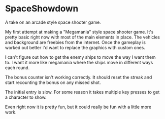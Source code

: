 # SpaceShowdown
A take on an arcade style space shooter game. 

My first attempt at making a "Megamania" style space shooter game. It's pretty basic right now with most of the main elements in place. The vehicles and background are freebies from the internet.
Once the gameplay is worked out better I'd want to replace the graphics with custom ones. 

I can't figure out how to get the enemy ships to move the way I want them to. I want it more like megamania where the ships move in different ways each round. 

The bonus counter isn't working correctly. It should reset the streak and start recounting the bonus on any missed shot. 

The initial entry is slow. For some reason it takes multiple key presses to get a character to show. 

Even right now it is pretty fun, but it could really be fun with a little more work. 
